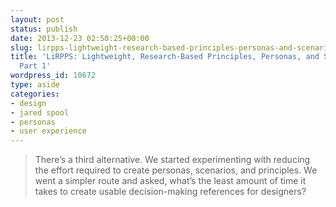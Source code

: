 ```yaml
---
layout: post
status: publish
date: 2013-12-23 02:50:25+00:00
slug: lirpps-lightweight-research-based-principles-personas-and-scenarios-part-1
title: 'LiRPPS: Lightweight, Research-Based Principles, Personas, and Scenarios -
  Part 1'
wordpress_id: 10672
type: aside
categories:
- design
- jared spool
- personas
- user experience
---
```


> 
  
> 
> There’s a third alternative. We started experimenting with reducing the effort required to create personas, scenarios, and principles. We went a simpler route and asked, what’s the least amount of time it takes to create usable decision-making references for designers?
> 
> 




